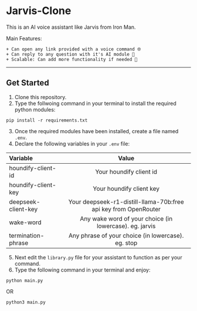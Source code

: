 # Jarvis-Clone

This is an AI voice assistant like Jarvis from Iron Man.

Main Features: 

    + Can open any link provided with a voice command 🌐
    + Can reply to any question with it's AI module 🤖
    + Scalable: Can add more functionality if needed 🚀

---

## Get Started

1. Clone this repository.
2. Type the follwoing command in your terminal to install the required python modules:
```git
pip install -r requirements.txt
```
3. Once the required modules have been installed, create a file named `.env`.
4. Declare the following variables in your `.env` file:

| Variable | Value |
| :------- | :---: |
| houndify-client-id | Your houndify client id |
| houndify-client-key | Your houndify client key |
| deepseek-client-key | Your deepseek-r1-distill-llama-70b:free api key from OpenRouter |
| wake-word | Any wake word of your choice (in lowercase). eg. jarvis |
| termination-phrase | Any phrase of your choice (in lowercase). eg. stop |

5. Next edit the `library.py` file for your assistant to function as per your command.
6. Type the following command in your terminal and enjoy:
```git
python main.py
```
OR
```git
python3 main.py
```